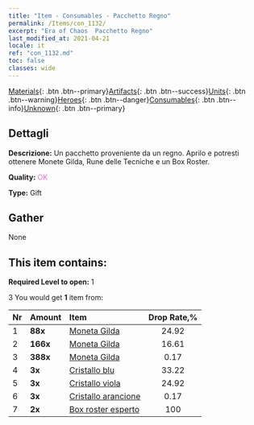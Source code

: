 ```yaml
---
title: "Item - Consumables - Pacchetto Regno"
permalink: /Items/con_1132/
excerpt: "Era of Chaos  Pacchetto Regno"
last_modified_at: 2021-04-21
locale: it
ref: "con_1132.md"
toc: false
classes: wide
---
```

 [Materials](/it/Items/){: .btn .btn--primary}[Artifacts](/it/Items/Artifacts/){: .btn .btn--success}[Units](/it/Items/Units/){: .btn .btn--warning}[Heroes](/it/Items/Heroes/){: .btn .btn--danger}[Consumables](/it/Items/Consumables/){: .btn .btn--info}[Unknown](/it/Items/Unknown/){: .btn .btn--primary}

## Dettagli
 **Descrizione:** Un pacchetto proveniente da un regno. Aprilo e potresti ottenere Monete Gilda, Rune delle Tecniche e un Box Roster.

 **Quality:** <span style="color: #DA70D6">OK</span>

 **Type:** Gift

## Gather

  None

## This item contains:

 **Required Level to open:** 1

 3 You would get **1** item  from:

  | Nr | Amount |     Item    | Drop Rate,% |
  |:---|:-------|:------------|:---------:|
  | 1 |  **88x** | [Moneta Gilda](/it/Items/con_896/) | 24.92 | 
  | 2 |  **166x** | [Moneta Gilda](/it/Items/con_896/) | 16.61 | 
  | 3 |  **388x** | [Moneta Gilda](/it/Items/con_896/) | 0.17 | 
  | 4 |  **3x** | [Cristallo blu](/it/Items/con_716/) | 33.22 | 
  | 5 |  **3x** | [Cristallo viola](/it/Items/con_720/) | 24.92 | 
  | 6 |  **3x** | [Cristallo arancione](/it/Items/con_730/) | 0.17 | 
  | 7 |  **2x** | [Box roster esperto](/it/Items/con_760/) | 100 | 
